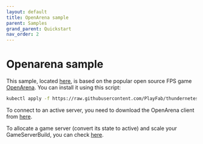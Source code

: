 ```yaml
---
layout: default
title: OpenArena sample
parent: Samples
grand_parent: Quickstart
nav_order: 2
---
```


# Openarena sample

This sample, located [here](https://github.com/playfab/thundernetes/samples/openarena), is based on the popular open source FPS game [OpenArena](http://www.openarena.ws/smfnews.php). You can install it using this script:

```bash
kubectl apply -f https://raw.githubusercontent.com/PlayFab/thundernetes/main/samples/openarena/sample.yaml
```

To connect to an active server, you need to download the OpenArena client from [here](http://openarena.ws/download.php?view.4).

To allocate a game server (convert its state to active) and scale your GameServerBuild, you can check [here](allocation-scaling.md).